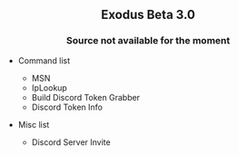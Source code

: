 <h2 align="center">
  Exodus Beta 3.0
</h2>

<h3 align="center">
  Source not available for the moment
</h3> 

- Command list
  - MSN
  - IpLookup
  - Build Discord Token Grabber
  - Discord Token Info

- Misc list
  - Discord Server Invite
